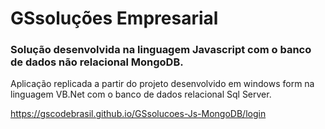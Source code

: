# GSsoluções Empresarial
### Solução desenvolvida na linguagem Javascript com o banco de dados não relacional MongoDB.

Aplicação replicada a partir do projeto desenvolvido em windows form na linguagem VB.Net com o banco de dados relacional Sql Server.

https://gscodebrasil.github.io/GSsolucoes-Js-MongoDB/login
 
